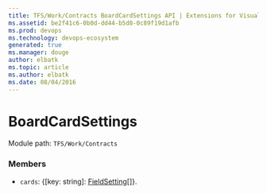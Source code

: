 ```yaml
---
title: TFS/Work/Contracts BoardCardSettings API | Extensions for Visual Studio Team Services
ms.assetid: be2f41c6-0b0d-dd44-b5d8-0c89f19d1afb
ms.prod: devops
ms.technology: devops-ecosystem
generated: true
ms.manager: douge
author: elbatk
ms.topic: article
ms.author: elbatk
ms.date: 08/04/2016
---
```


# BoardCardSettings

Module path: `TFS/Work/Contracts`


### Members

* `cards`: {[key: string]: [FieldSetting](../../../TFS/Work/Contracts/FieldSetting.md)[]}. 


